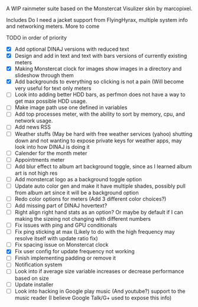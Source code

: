 A WIP rainmeter suite based on the Monstercat Visulizer skin by marcopixel.

Includes Do I need a jacket support from FlyingHyrax, multiple system info and networking meters. More to come

TODO in order of priority
- [X] Add optional DINAJ versions with reduced text
- [X] Design and add in text and text with bars versions of currently existing meters
- [X] Making Monstercat clock for images show images in a directory and slideshow through them
- [X] Add backgrounds to everything so clicking is not a pain (Will become very useful for text only meters
- [ ] Look into adding better HDD bars, as perfmon does not have a way to get max possible HDD usage.
- [ ] Make image path use one defined in variables
- [ ] Add top processes meter, with the ability to sort by memory, cpu, and network usage.
- [ ] Add news RSS
- [ ] Weather stuffs (May be hard with free weather services (yahoo) shutting down and not wanting to expose private keys for weather apps, may look into how DINAJ is doing it
- [ ] Calender for the month meter
- [ ] Appointments meter
- [ ] Add blur effect to album art background toggle, since as I learned album art is not high res
- [ ] Add monstercat logo as a background toggle option
- [ ] Update auto color gen and make it have multiple shades, possibly pull from album art since it will be a background option
- [ ] Redo color options for meters (Add 3 different color choices?)
- [ ] Add missing part of DINAJ hovertext?
- [ ] Right align right hand stats as an option? Or maybe by default if I can making the sizeing not changing with different numbers
- [ ] Fix issues with ping and GPU conditionals
- [ ] Fix ping sticking at max (Likely to do with the high frequency may resolve itself with update ratio fix)
- [ ] Fix spacing issue on Monstercat clock
- [X] Fix user config for update frequency not working
- [ ] Finish implementing padding or remove it
- [ ] Notification system
- [ ] Look into if average size variable increases or decrease performance based on size
- [ ] Update installer
- [ ] Look into hacking in Google play music (And youtube?) support to the music reader (I believe Google Talk/G+ used to expose this info)
